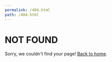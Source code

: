 ```yaml
---
permalink: /404.html
path: /404.html
---
```


# NOT FOUND

Sorry, we couldn't find your page! [Back to home](/).
